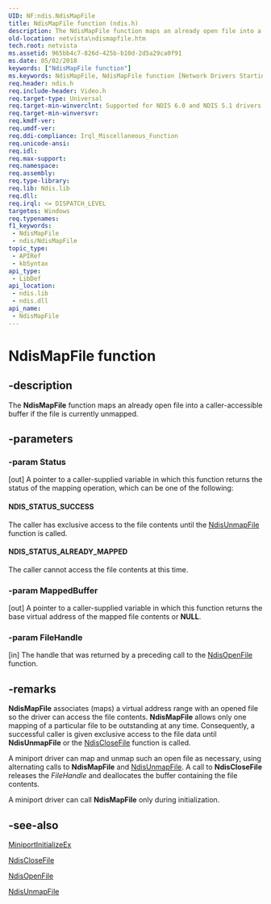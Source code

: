 ```yaml
---
UID: NF:ndis.NdisMapFile
title: NdisMapFile function (ndis.h)
description: The NdisMapFile function maps an already open file into a caller-accessible buffer if the file is currently unmapped.
old-location: netvista\ndismapfile.htm
tech.root: netvista
ms.assetid: 965bb4c7-826d-425b-b10d-2d5a29ca0f91
ms.date: 05/02/2018
keywords: ["NdisMapFile function"]
ms.keywords: NdisMapFile, NdisMapFile function [Network Drivers Starting with Windows Vista], VOID, ndis/NdisMapFile, ndis_file_ref_5bc73f64-8379-45bb-a37b-fe9a946af119.xml, netvista.ndismapfile
req.header: ndis.h
req.include-header: Video.h
req.target-type: Universal
req.target-min-winverclnt: Supported for NDIS 6.0 and NDIS 5.1 drivers (see    NdisMapFile (NDIS 5.1)) in Windows   Vista. Supported for NDIS 5.1 drivers (see    NdisMapFile (NDIS 5.1)) in Windows   XP.
req.target-min-winversvr: 
req.kmdf-ver: 
req.umdf-ver: 
req.ddi-compliance: Irql_Miscellaneous_Function
req.unicode-ansi: 
req.idl: 
req.max-support: 
req.namespace: 
req.assembly: 
req.type-library: 
req.lib: Ndis.lib
req.dll: 
req.irql: <= DISPATCH_LEVEL
targetos: Windows
req.typenames: 
f1_keywords:
 - NdisMapFile
 - ndis/NdisMapFile
topic_type:
 - APIRef
 - kbSyntax
api_type:
 - LibDef
api_location:
 - ndis.lib
 - ndis.dll
api_name:
 - NdisMapFile
---
```


# NdisMapFile function


## -description

The 
  <b>NdisMapFile</b> function maps an already open file into a caller-accessible buffer if the file is
  currently unmapped.

## -parameters

### -param Status 

[out]
A pointer to a caller-supplied variable in which this function returns the status of the mapping
     operation, which can be one of the following:
     





#### NDIS_STATUS_SUCCESS

The caller has exclusive access to the file contents until the 
       <a href="/windows-hardware/drivers/ddi/ndis/nf-ndis-ndisunmapfile">NdisUnmapFile</a> function is called.



#### NDIS_STATUS_ALREADY_MAPPED

The caller cannot access the file contents at this time.

### -param MappedBuffer 

[out]
A pointer to a caller-supplied variable in which this function returns the base virtual address of
     the mapped file contents or <b>NULL</b>.

### -param FileHandle 

[in]
The handle that was returned by a preceding call to the 
     <a href="/windows-hardware/drivers/ddi/ndis/nf-ndis-ndisopenfile">NdisOpenFile</a> function.

## -remarks

<b>NdisMapFile</b> associates (maps) a virtual address range with an opened file so the driver can access
    the file contents. 
    <b>NdisMapFile</b> allows only one mapping of a particular file to be outstanding at any time.
    Consequently, a successful caller is given exclusive access to the file data until 
    <b>NdisUnmapFile</b> or the 
    <a href="/windows-hardware/drivers/ddi/ndis/nf-ndis-ndisclosefile">NdisCloseFile</a> function is called.

A miniport driver can map and unmap such an open file as necessary, using alternating calls to 
    <b>NdisMapFile</b> and 
    <a href="/windows-hardware/drivers/ddi/ndis/nf-ndis-ndisunmapfile">NdisUnmapFile</a>. A call to 
    <b>NdisCloseFile</b> releases the 
    <i>FileHandle</i> and deallocates the buffer containing the file contents.

A miniport driver can call 
    <b>NdisMapFile</b> only during initialization.

## -see-also

<a href="/windows-hardware/drivers/ddi/ndis/nc-ndis-miniport_initialize">MiniportInitializeEx</a>



<a href="/windows-hardware/drivers/ddi/ndis/nf-ndis-ndisclosefile">NdisCloseFile</a>



<a href="/windows-hardware/drivers/ddi/ndis/nf-ndis-ndisopenfile">NdisOpenFile</a>



<a href="/windows-hardware/drivers/ddi/ndis/nf-ndis-ndisunmapfile">NdisUnmapFile</a>